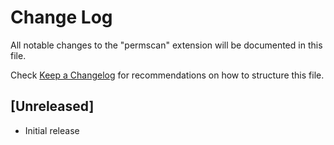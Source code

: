# Change Log

All notable changes to the "permscan" extension will be documented in this file.

Check [Keep a Changelog](http://keepachangelog.com/) for recommendations on how to structure this file.

## [Unreleased]

- Initial release